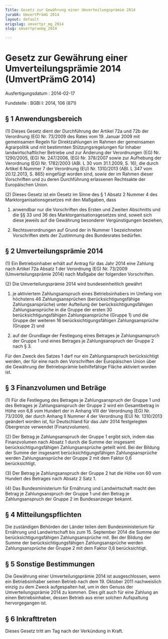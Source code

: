 ```yaml
---
Title: Gesetz zur Gewährung einer Umverteilungsprämie 2014
jurabk: UmvertPrämG 2014
layout: default
origslug: umvertpr_mg_2014
slug: umvertpraemg_2014

---
```


# Gesetz zur Gewährung einer Umverteilungsprämie 2014 (UmvertPrämG 2014)

Ausfertigungsdatum
:   2014-02-17

Fundstelle
:   BGBl I: 2014, 106 (871)


## § 1 Anwendungsbereich

(1) Dieses Gesetz dient der Durchführung der Artikel 72a und 72b der
Verordnung (EG) Nr. 73/2009 des Rates vom 19. Januar 2009 mit
gemeinsamen Regeln für Direktzahlungen im Rahmen der gemeinsamen
Agrarpolitik und mit bestimmten Stützungsregelungen für Inhaber
landwirtschaftlicher Betriebe und zur Änderung der Verordnungen (EG)
Nr. 1290/2005, (EG) Nr. 247/2006, (EG) Nr. 378/2007 sowie zur
Aufhebung der Verordnung (EG) Nr. 1782/2003 (ABl. L 30 vom 31.1.2009,
S. 16), die durch Artikel 6 Nummer 7 der Verordnung (EU) Nr. 1310/2013
(ABl. L 347 vom 20.12.2013, S. 865) eingefügt worden sind, sowie der
im Rahmen dieser Vorschriften und zu deren Durchführung erlassenen
Rechtsakte der Europäischen Union.

(2) Dieses Gesetz ist ein Gesetz im Sinne des § 1 Absatz 2 Nummer 4
des Marktorganisationsgesetzes mit den Maßgaben, dass

1.  anwendbar nur die Vorschriften des Ersten und Zweiten Abschnitts und
    die §§ 33 und 36 des Marktorganisationsgesetzes sind, soweit sich
    diese jeweils auf die Gewährung besonderer Vergünstigungen beziehen,


2.  Rechtsverordnungen auf Grund der in Nummer 1 bezeichneten Vorschriften
    stets der Zustimmung des Bundesrates bedürfen.





## § 2 Umverteilungsprämie 2014

(1) Ein Betriebsinhaber erhält auf Antrag für das Jahr 2014 eine
Zahlung nach Artikel 72a Absatz 1 der Verordnung (EG) Nr. 73/2009
(Umverteilungsprämie 2014) nach Maßgabe der folgenden Vorschriften.

(2) Die Umverteilungsprämie 2014 wird bundeseinheitlich gewährt

1.  je aktiviertem Zahlungsanspruch eines Betriebsinhabers im Umfang von
    höchstens 46 Zahlungsansprüchen (berücksichtigungsfähige
    Zahlungsansprüche) unter Aufteilung der berücksichtigungsfähigen
    Zahlungsansprüche in die Gruppe der ersten 30 berücksichtigungsfähigen
    Zahlungsansprüche (Gruppe 1) und die Gruppe der weiteren 16
    berücksichtigungsfähigen Zahlungsansprüche (Gruppe 2) und


2.  auf der Grundlage der Festlegung eines Betrages je Zahlungsanspruch
    der Gruppe 1 und eines Betrages je Zahlungsanspruch der Gruppe 2 nach
    § 3.



Für den Zweck des Satzes 1 darf nur ein Zahlungsanspruch
berücksichtigt werden, der für eine nach den Vorschriften der
Europäischen Union über die Gewährung der Betriebsprämie
beihilfefähige Fläche aktiviert worden ist.


## § 3 Finanzvolumen und Beträge

(1) Für die Festlegung des Betrages je Zahlungsanspruch der Gruppe 1
und des Betrages je Zahlungsanspruch der Gruppe 2 wird ein
Gesamtbetrag in Höhe von 6,8 vom Hundert der in Anhang VIII der
Verordnung (EG) Nr. 73/2009, der durch Anhang II Nummer 4 der
Verordnung (EU) Nr. 1310/2013 geändert worden ist, für Deutschland für
das Jahr 2014 festgelegten Obergrenze verwendet (Finanzvolumen).

(2) Der Betrag je Zahlungsanspruch der Gruppe 1 ergibt sich, indem das
Finanzvolumen nach Absatz 1 durch die Summe der insgesamt
berücksichtigungsfähigen Zahlungsansprüche geteilt wird. Bei der
Bildung der Summe der insgesamt berücksichtigungsfähigen
Zahlungsansprüche werden Zahlungsansprüche der Gruppe 2 mit dem Faktor
0,6 berücksichtigt.

(3) Der Betrag je Zahlungsanspruch der Gruppe 2 hat die Höhe von 60
vom Hundert des Betrages nach Absatz 2 Satz 1.

(4) Das Bundesministerium für Ernährung und Landwirtschaft macht den
Betrag je Zahlungsanspruch der Gruppe 1 und den Betrag je
Zahlungsanspruch der Gruppe 2 im Bundesanzeiger bekannt.


## § 4 Mitteilungspflichten

Die zuständigen Behörden der Länder teilen dem Bundesministerium für
Ernährung und Landwirtschaft bis zum 15. September 2014 die Summe der
berücksichtigungsfähigen Zahlungsansprüche mit. Bei der Bildung der
Summe der berücksichtigungsfähigen Zahlungsansprüche werden
Zahlungsansprüche der Gruppe 2 mit dem Faktor 0,6 berücksichtigt.


## § 5 Sonstige Bestimmungen

Die Gewährung einer Umverteilungsprämie 2014 ist ausgeschlossen, wenn
ein Betriebsinhaber seinen Betrieb nach dem 19. Oktober 2011
nachweislich einzig zu dem Zweck aufgespalten hat, um in den Genuss
der Umverteilungsprämie 2014 zu kommen. Dies gilt auch für eine
Zahlung an einen Betriebsinhaber, dessen Betrieb aus einer solchen
Aufspaltung hervorgegangen ist.


## § 6 Inkrafttreten

Dieses Gesetz tritt am Tag nach der Verkündung in Kraft.

